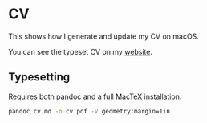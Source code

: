 # CV
This shows how I generate and update my CV on macOS.

You can see the typeset CV on my [website](https://fredner.org/files/cv.pdf).

## Typesetting
Requires both [pandoc](https://pandoc.org) and a full [MacTeX](https://www.tug.org/mactex/) installation:

```bash
pandoc cv.md -o cv.pdf -V geometry:margin=1in
```